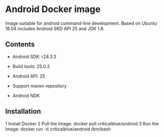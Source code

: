 # Android Docker image

Image suitable for android command-line development. Based on Ubuntu 18.04 includes Android SKD API 25 and JDK 1.8.

## Contents

* Android SDK: r24.3.3

* Build tools: 25.0.3

* Android API: 25

* Support maven repository

* Android NDK

## Installation

1 Install Docker
2 Pull the Image: docker pull criticalblue/android
3 Run the Image: docker run -it criticalblue/android /bin/bash
